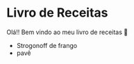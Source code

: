 # Livro de Receitas 

Olá!! Bem vindo ao meu livro de receitas :wave:

- Strogonoff de frango
- pavê